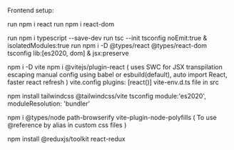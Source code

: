 Frontend setup:

run npm i react
run npm i react-dom

run npm i typescript --save-dev
run tsc --init
tsconfig noEmit:true & isolatedModules:true
run npm i -D @types/react @types/react-dom
tsconfig lib:[es2020, dom] & jsx:preserve

npm i -D vite
npm i @vitejs/plugin-react (
uses SWC for JSX transpilation escaping manual config using babel or esbuild(default),
auto import React,
faster react refresh
)
vite.config plugins: [react()]
vite-env.d.ts file in src

npm install tailwindcss @tailwindcss/vite
tsconfig module:'es2020', moduleResolution: 'bundler'

npm i @types/node path-browserify vite-plugin-node-polyfills (
To use @reference by alias in custom css files
)

npm install @reduxjs/toolkit react-redux
